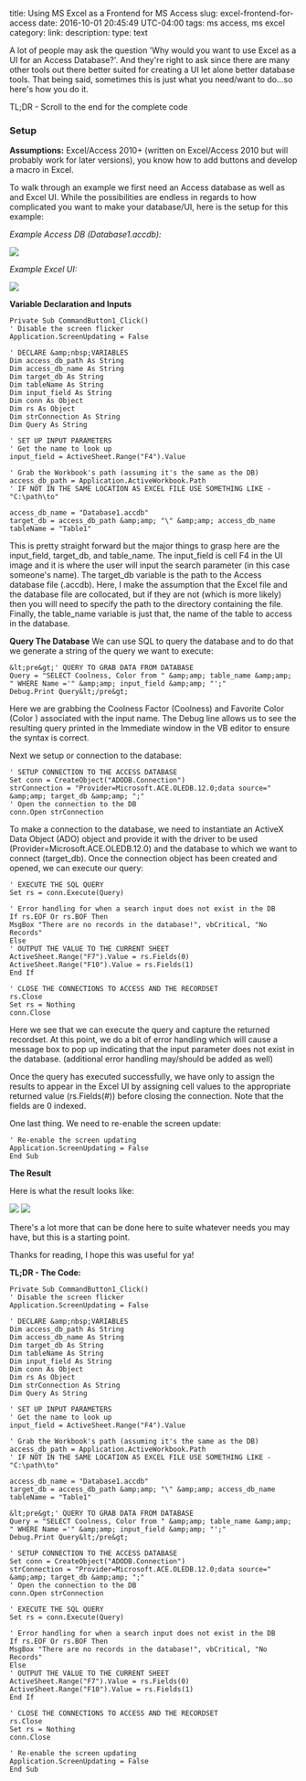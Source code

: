 title: Using MS Excel as a Frontend for MS Access
slug: excel-frontend-for-access
date: 2016-10-01 20:45:49 UTC-04:00
tags: ms access, ms excel
category:
link:
description:
type: text

A lot of people may ask the question 'Why would you want to use Excel as a UI for an
Access Database?'.  And they're right to ask since there are many other tools out
there better suited for creating a UI let alone better database tools.  That being
said, sometimes this is just what you need/want to do...so here's how you do it.

<!-- TEASER_END -->

TL;DR - Scroll to the end for the complete code

### Setup

**Assumptions:** Excel/Access 2010+ (written on Excel/Access 2010 but will probably
work for later versions), you know how to add buttons and develop a macro in Excel.

To walk through an example we first need an Access database as well as and Excel
UI.  While the possibilities are endless in regards to how complicated you want
to make your database/UI, here is the setup for this example:

*Example Access DB (Database1.accdb):*

<img src="/images/excel-front-end/db-example.jpg">

*Example Excel UI:*

<img src="/images/excel-front-end/excel-ui.jpg">

**Variable Declaration and Inputs**
```
Private Sub CommandButton1_Click()
' Disable the screen flicker
Application.ScreenUpdating = False

' DECLARE &amp;nbsp;VARIABLES
Dim access_db_path As String
Dim access_db_name As String
Dim target_db As String
Dim tableName As String
Dim input_field As String
Dim conn As Object
Dim rs As Object
Dim strConnection As String
Dim Query As String

' SET UP INPUT PARAMETERS
' Get the name to look up
input_field = ActiveSheet.Range("F4").Value

' Grab the Workbook's path (assuming it's the same as the DB)
access_db_path = Application.ActiveWorkbook.Path
' IF NOT IN THE SAME LOCATION AS EXCEL FILE USE SOMETHING LIKE - "C:\path\to"

access_db_name = "Database1.accdb"
target_db = access_db_path &amp;amp; "\" &amp;amp; access_db_name
tableName = "Table1"
```

This is pretty straight forward but the major things to grasp here are
the input_field, target_db, and table_name. The input_field is cell F4
in the UI image and it is where the user will input the search parameter
(in this case someone's name).  The target_db variable is the path to
the Access database file (.accdb).  Here, I make the assumption that the
Excel file and the database file are collocated, but if they are not
(which is more likely) then you will need to specify the path to the
directory containing the file.  Finally, the table_name variable is just
that, the name of the table to access in the database.

**Query The Database**
We can use SQL to query the database and to do that we generate a string
of the query we want to execute:

```
&lt;pre&gt;' QUERY TO GRAB DATA FROM DATABASE
Query = "SELECT Coolness, Color from " &amp;amp; table_name &amp;amp; " WHERE Name ='" &amp;amp; input_field &amp;amp; "';"
Debug.Print Query&lt;/pre&gt;
```

Here we are grabbing the Coolness Factor (Coolness) and Favorite Color
(Color ) associated with the input name.  The Debug line allows us to
see the resulting query printed in the Immediate window in the VB editor
to ensure the syntax is correct.

Next we setup or connection to the database:

```
' SETUP CONNECTION TO THE ACCESS DATABASE
Set conn = CreateObject("ADODB.Connection")
strConnection = "Provider=Microsoft.ACE.OLEDB.12.0;data source=" &amp;amp; target_db &amp;amp; ";"
' Open the connection to the DB
conn.Open strConnection
```

To make a connection to the database, we need to instantiate an ActiveX
Data Object (ADO) object and provide it with the driver to be used
(Provider=Microsoft.ACE.OLEDB.12.0) and the database to which we want
to connect (target_db).  Once the connection object has been created
and opened, we can execute our query:

```
' EXECUTE THE SQL QUERY
Set rs = conn.Execute(Query)

' Error handling for when a search input does not exist in the DB
If rs.EOF Or rs.BOF Then
MsgBox "There are no records in the database!", vbCritical, "No Records"
Else
' OUTPUT THE VALUE TO THE CURRENT SHEET
ActiveSheet.Range("F7").Value = rs.Fields(0)
ActiveSheet.Range("F10").Value = rs.Fields(1)
End If

' CLOSE THE CONNECTIONS TO ACCESS AND THE RECORDSET
rs.Close
Set rs = Nothing
conn.Close
```

Here we see that we can execute the query and capture the returned
recordset.  At this point, we do a bit of error handling which will
cause a message box to pop up indicating that the input parameter
does not exist in the database. (additional error handling may/should
be added as well)

Once the query has executed successfully, we have only to assign the
results to appear in the Excel UI by assigning cell values to the
appropriate returned value (rs.Fields(#)) before closing the connection.
Note that the fields are 0 indexed.

One last thing. We need to re-enable the screen update:
```
' Re-enable the screen updating
Application.ScreenUpdating = False
End Sub
```

**The Result**

Here is what the result looks like:

<img src="/images/excel-front-end/anne_result.jpg">
<img src="/images/excel-front-end/brenton_result.jpg">

There's a lot more that can be done here to suite whatever needs
you may have, but this is a starting point.

Thanks for reading, I hope this was useful for ya!

**TL;DR - The Code:**

```
Private Sub CommandButton1_Click()
' Disable the screen flicker
Application.ScreenUpdating = False

' DECLARE &amp;nbsp;VARIABLES
Dim access_db_path As String
Dim access_db_name As String
Dim target_db As String
Dim tableName As String
Dim input_field As String
Dim conn As Object
Dim rs As Object
Dim strConnection As String
Dim Query As String

' SET UP INPUT PARAMETERS
' Get the name to look up
input_field = ActiveSheet.Range("F4").Value

' Grab the Workbook's path (assuming it's the same as the DB)
access_db_path = Application.ActiveWorkbook.Path
' IF NOT IN THE SAME LOCATION AS EXCEL FILE USE SOMETHING LIKE - "C:\path\to"

access_db_name = "Database1.accdb"
target_db = access_db_path &amp;amp; "\" &amp;amp; access_db_name
tableName = "Table1"

&lt;pre&gt;' QUERY TO GRAB DATA FROM DATABASE
Query = "SELECT Coolness, Color from " &amp;amp; table_name &amp;amp; " WHERE Name ='" &amp;amp; input_field &amp;amp; "';"
Debug.Print Query&lt;/pre&gt;

' SETUP CONNECTION TO THE ACCESS DATABASE
Set conn = CreateObject("ADODB.Connection")
strConnection = "Provider=Microsoft.ACE.OLEDB.12.0;data source=" &amp;amp; target_db &amp;amp; ";"
' Open the connection to the DB
conn.Open strConnection

' EXECUTE THE SQL QUERY
Set rs = conn.Execute(Query)

' Error handling for when a search input does not exist in the DB
If rs.EOF Or rs.BOF Then
MsgBox "There are no records in the database!", vbCritical, "No Records"
Else
' OUTPUT THE VALUE TO THE CURRENT SHEET
ActiveSheet.Range("F7").Value = rs.Fields(0)
ActiveSheet.Range("F10").Value = rs.Fields(1)
End If

' CLOSE THE CONNECTIONS TO ACCESS AND THE RECORDSET
rs.Close
Set rs = Nothing
conn.Close

' Re-enable the screen updating
Application.ScreenUpdating = False
End Sub
```
